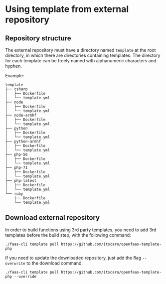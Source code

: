 # Using template from external repository

## Repository structure

The external repository must have a directory named ```template``` at the root directory, in which there are directories
containing templates. The directory for each template can be freely named with alphanumeric characters and hyphen.

Example:

```
template
├── csharp
│   ├── Dockerfile
│   └── template.yml
├── node
│   ├── Dockerfile
│   └── template.yml
├── node-armhf
│   ├── Dockerfile
│   └── template.yml
├── python
│   ├── Dockerfile
│   └── template.yml
├── python-armhf
│   ├── Dockerfile
│   └── template.yml
├── php-56
│   ├── Dockerfile
│   └── template.yml
├── php-71
│   ├── Dockerfile
│   └── template.yml
├── php-latest
│   ├── Dockerfile
│   └── template.yml
└── ruby
    ├── Dockerfile
    └── template.yml
```

## Download external repository

In order to build functions using 3rd party templates, you need to add 3rd templates before the build step, with the following command:

```
./faas-cli template pull https://github.com/itscaro/openfaas-template-php
```

If you need to update the downloaded repository, just add the flag `--overwrite` to the download command:

```
./faas-cli template pull https://github.com/itscaro/openfaas-template-php --override
```
